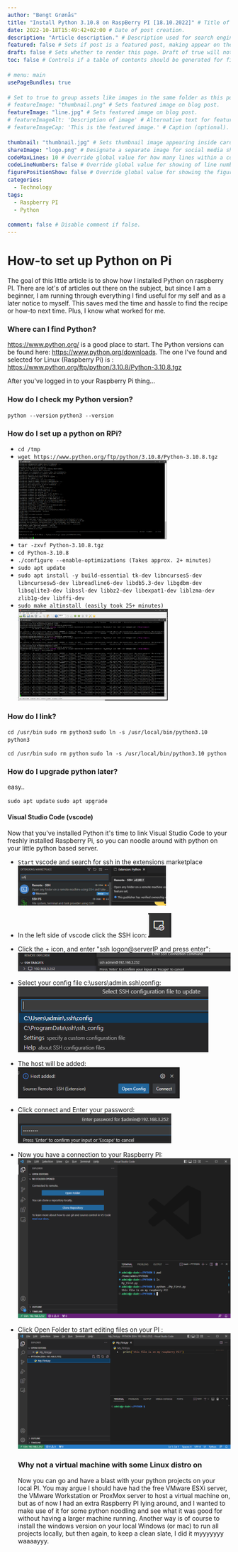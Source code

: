 ```yaml
---
author: "Bengt Grønås"
title: "Install Python 3.10.8 on RaspBerry PI [18.10.2022]" # Title of the blog post.
date: 2022-10-18T15:49:42+02:00 # Date of post creation.
description: "Article description." # Description used for search engine.
featured: false # Sets if post is a featured post, making appear on the home page side bar.
draft: false # Sets whether to render this page. Draft of true will not be rendered.
toc: false # Controls if a table of contents should be generated for first-level links automatically.

# menu: main
usePageBundles: true 

# Set to true to group assets like images in the same folder as this post.
# featureImage: "thumbnail.png" # Sets featured image on blog post.
featureImage: "line.jpg" # Sets featured image on blog post.
# featureImageAlt: 'Description of image' # Alternative text for featured image.
# featureImageCap: 'This is the featured image.' # Caption (optional).

thumbnail: "thumbnail.jpg" # Sets thumbnail image appearing inside card on homepage.
shareImage: "logo.png" # Designate a separate image for social media sharing.
codeMaxLines: 10 # Override global value for how many lines within a code block before auto-collapsing.
codeLineNumbers: false # Override global value for showing of line numbers within code block.
figurePositionShow: false # Override global value for showing the figure label.
categories:
  - Technology
tags:
  - Raspberry PI
  - Python

comment: false # Disable comment if false.
---
```


# How-to set up Python on Pi

The goal of this little article is to show how I installed Python on raspberry PI.  There are lot's of articles out there on the subject, but since I am a beginner, I am running through everything I find useful for  my self and as a later notice to myself. This saves med the time and hassle to find the recipe or how-to next time. Plus, I know what worked for me. 

 ### Where can I find Python? 

https://www.python.org/ is a good place to start. The Python versions can be found here:  https://www.python.org/downloads. The one I've found and selected for Linux (Raspberry Pi) is : https://www.python.org/ftp/python/3.10.8/Python-3.10.8.tgz 



After you've logged in to your Raspberry Pi thing...



### How do I check my Python version?

`python --version` 
`python3 --version`

### How do I set up a python on RPi?

* `cd /tmp`
* `wget https://www.python.org/ftp/python/3.10.8/Python-3.10.8.tgz`
  <img src="image-20221018160821649-1666102104790-1.png" alt="image-20221018160821649" style="zoom:33%;" />
* `tar -zxvf Python-3.10.8.tgz`
* `cd Python-3.10.8`
* `./configure --enable-optimizations (Takes approx. 2+ minutes)`
* `sudo apt update`
* `sudo apt install -y build-essential tk-dev libncurses5-dev libncursesw5-dev libreadline6-dev libdb5.3-dev libgdbm-dev libsqlite3-dev libssl-dev libbz2-dev libexpat1-dev liblzma-dev zlib1g-dev libffi-dev`
* `sudo make altinstall (easily took 25+ minutes)`
  <img src="image-20221018160914957-1666102158034-3.png" alt="image-20221018160914957" style="zoom:33%;" />

### How do I link?

`cd /usr/bin`
`sudo rm python3`
`sudo ln -s /usr/local/bin/python3.10 python3`

`cd /usr/bin`
`sudo rm python`
`sudo ln -s /usr/local/bin/python3.10 python`

### How do I upgrade python later?

easy..

`sudo apt update`
`sudo apt upgrade`

#### Visual Studio Code (vscode)

Now that you've installed Python it's time to link Visual Studio Code to your freshly installed Raspberry Pi, so you can noodle around with python on your little python based server.

* `Start` vscode and search for ssh in the extensions marketplace
  <img src="image-20221018161544402-1666102548329-5-1666102552737-7.png" alt="image-20221018161544402" style="zoom:50%;" />

* In the left side of vscode click the SSH icon:
   ![image-20221018161757847](image-20221018161757847-1666102683058-9.png)

* Click the + icon, and enter "ssh logon@serverIP and press enter": 
  ![image-20221018162209824](image-20221018162209824-1666102932702-14.png)

* Select your config file c:\users\admin\.ssh\config: 
  ![image-20221018162322457](image-20221018162322457-1666103005915-16.png)

* The host will be added:
  <img src="image-20221018162404385-1666103046802-18.png" alt="image-20221018162404385" style="zoom:80%;" />

* Click connect and Enter your password:
  <img src="image-20221018162507193-1666103110065-20.png" alt="image-20221018162507193" style="zoom:80%;" />

* Now you have a connection to your Raspberry PI:
  <img src="image-20221018162702706-1666103225437-22.png" alt="image-20221018162702706" style="zoom:50%;" />

* Click Open Folder to start editing files on your PI :
  <img src="image-20221018162954384-1666103396972-24.png" alt="image-20221018162954384" style="zoom:50%;" />

  

  ### Why not a virtual machine with some Linux distro on

  Now you can go and have a blast with your python projects on your local PI. You may argue I should have had the free VMware ESXi server, the VMware Workstation or ProxMox server to host a virtual machine on, but as of now I had an extra Raspberry PI lying around, and I wanted to make use of it for some python noodling and see what it was good for without having a larger machine running.  Another way is of course to install the windows version on your local Windows (or mac) to run all projects locally, but then again, to keep a clean slate, I did it myyyyyyy waaaayyy. 

  
